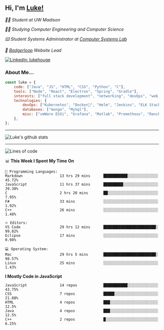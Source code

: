 <h2> Hi, I'm <a href="https://www.lukehouge.com">Luke!</a></h2>

<p><em>👨‍🎓 Student at UW Madison</em></p>
<p><em>🧑‍💻 Studying Computer Engineering and Computer Science</em></p>
<p><em>⌨️ Student Systems Administrator at <a href="https://csl.cs.wisc.edu/">Computer Systems Lab</a></em></p>
<p><em>🚆  <a href="https://badgerloop.com">Badgerloop</a> Website Lead</em></p>


[![Linkedin: lukehouge](https://img.shields.io/badge/-lukehouge-blue?style=flat-square&logo=Linkedin&logoColor=white&link=https://www.linkedin.com/in/lukehouge/)](https://www.linkedin.com/in/lukehouge/)

### About Me...  

```javascript
const luke = {
    code: ["Java", "JS", "HTML", "CSS", "Python", "C"],
    tools: ["Node", "React", "Electron", "Spring", "Gradle"],
    interests: ["full stack development", "networking", "devOps", "web dev", "photography"],
    technologies: {
        devOps: ["Kubernetes", "Docker🐳", "Helm", "Jenkins", "ELK Stack"],
        databases: ["mongo", "MySql"],
        misc: ["vmWare ESXi", "Grafana", "Matlab", "Prometheus", "Rancher", "Cisco"]
    },
};
```
---

![Luke's github stats](https://github-readme-stats.vercel.app/api?username=lukehouge&show_icons=true&theme=dracula)

---

<!--START_SECTION:waka-->
![Lines of code](https://img.shields.io/badge/From%20Hello%20World%20I%27ve%20Written-388912%20lines%20of%20code-blue)

📊 **This Week I Spent My Time On** 

```text
💬 Programming Languages: 
Markdown                 13 hrs 29 mins      ███████████░░░░░░░░░░░░░░   45.72% 
JavaScript               11 hrs 37 mins      █████████░░░░░░░░░░░░░░░░   39.38% 
C                        2 hrs 20 mins       ██░░░░░░░░░░░░░░░░░░░░░░░   7.95% 
F#                       33 mins             ░░░░░░░░░░░░░░░░░░░░░░░░░   1.92% 
C++                      26 mins             ░░░░░░░░░░░░░░░░░░░░░░░░░   1.48%

🔥 Editors: 
VS Code                  29 hrs 12 mins      ████████████████████████░   99.02% 
Eclipse                  17 mins             ░░░░░░░░░░░░░░░░░░░░░░░░░   0.98%

💻 Operating System: 
Mac                      29 hrs 5 mins       ████████████████████████░   98.57% 
Linux                    25 mins             ░░░░░░░░░░░░░░░░░░░░░░░░░   1.43%

```

**I Mostly Code in JavaScript** 

```text
JavaScript               14 repos            ███████████░░░░░░░░░░░░░░   43.75% 
CSS                      7 repos             █████░░░░░░░░░░░░░░░░░░░░   21.88% 
HTML                     4 repos             ███░░░░░░░░░░░░░░░░░░░░░░   12.5% 
Java                     4 repos             ███░░░░░░░░░░░░░░░░░░░░░░   12.5% 
C++                      2 repos             █░░░░░░░░░░░░░░░░░░░░░░░░   6.25%

```



<!--END_SECTION:waka-->
